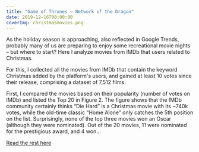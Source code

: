 ```yaml
---
title: "Game of Thrones — Network of the Dragon"
date: 2019-12-16T00:00:00
coverImg: christmasmovies.png
---
```


As the holiday season is approaching, also reflected in Google Trends, probably many of us are preparing to enjoy some recreational movie nights – but where to start? Here I analyze movies from  IMDb that users related to Christmas.

<!--more-->

For this, I collected all the movies from IMDb that contain the keyword Christmas added by the platform's users, and gained at least 10 votes since their release, comprising a dataset of 7,512 films.

First, I compared the movies based on their popularity (number of votes on IMDb) and listed the Top 20 in Figure 2. The figure shows that the IMDb community certainly thinks “Die Hard” is a Christmas movie with its ~740k votes, while the old-time classic “Home Alone” only catches the 5th position on the list. Surprisingly, none of the top three movies won an Oscar (although they were nominated). Out of the 20 movies, 11 were nominated for the prestigious award, and 4 won...

[Read the rest here](https://networkdatascience.ceu.edu/node/544)

